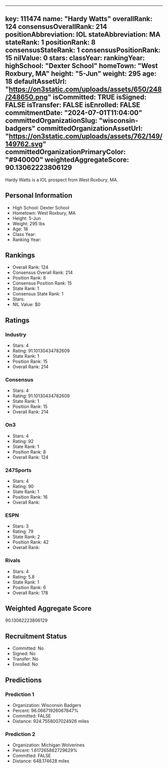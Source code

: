 ---
  key: 111474
  name: "Hardy Watts"
  overallRank: 124
  consensusOverallRank: 214
  positionAbbreviation: IOL
  stateAbbreviation: MA
  stateRank: 1
  positionRank: 8
  consensusStateRank: 1
  consensusPositionRank: 15
  nilValue: 0
  stars: 
  classYear: 
  rankingYear: 
  highSchool: "Dexter School"
  homeTown: "West Roxbury, MA"
  height: "5-Jun"
  weight: 295
  age: 18
  defaultAssetUrl: "https://on3static.com/uploads/assets/650/248/248650.png"
  isCommitted: TRUE
  isSigned: FALSE
  isTransfer: FALSE
  isEnrolled: FALSE
  commitmentDate: "2024-07-01T11:04:00"
  committedOrganizationSlug: "wisconsin-badgers"
  committedOrganizationAssetUrl: "https://on3static.com/uploads/assets/762/149/149762.svg"
  committedOrganizationPrimaryColor: "#940000"
  weightedAggregateScore: 90.13062223806129
  ---
  
  Hardy Watts is a IOL prospect from West Roxbury, MA.
  
  ## Personal Information
  - High School: Dexter School
  - Hometown: West Roxbury, MA
  - Height: 5-Jun
  - Weight: 295 lbs
  - Age: 18
  - Class Year: 
  - Ranking Year: 
  
  ## Rankings
  - Overall Rank: 124
  - Consensus Overall Rank: 214
  - Position Rank: 8
  - Consensus Position Rank: 15
  - State Rank: 1
  - Consensus State Rank: 1
  - Stars: 
  - NIL Value: $0
  
  ## Ratings
  
  ### Industry
  - Stars: 4
  - Rating: 91.10130434782609
  - State Rank: 1
  - Position Rank: 15
  - Overall Rank: 214
  
  ### Consensus
  - Stars: 4
  - Rating: 91.10130434782609
  - State Rank: 1
  - Position Rank: 15
  - Overall Rank: 214
  
  ### On3
  - Stars: 4
  - Rating: 92
  - State Rank: 1
  - Position Rank: 8
  - Overall Rank: 124
  
  ### 247Sports
  - Stars: 4
  - Rating: 90
  - State Rank: 1
  - Position Rank: 16
  - Overall Rank: 
  
  ### ESPN
  - Stars: 3
  - Rating: 79
  - State Rank: 2
  - Position Rank: 42
  - Overall Rank: 
  
  ### Rivals
  - Stars: 4
  - Rating: 5.8
  - State Rank: 1
  - Position Rank: 6
  - Overall Rank: 178
  
  ## Weighted Aggregate Score
  90.13062223806129
  
  ## Recruitment Status
  - Committed: No
  - Signed: No
  - Transfer: No
  - Enrolled: No
  
  
  
  ## Predictions
  
  ### Prediction 1
  - Organization: Wisconsin Badgers
  - Percent: 96.06671926067847%
  - Committed: FALSE
  - Distance: 924.7558007024926 miles
  
  ### Prediction 2
  - Organization: Michigan Wolverines
  - Percent: 1.617265862729629%
  - Committed: FALSE
  - Distance: 648.174628 miles
  
